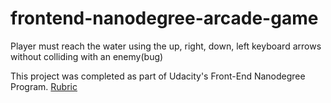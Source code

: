 frontend-nanodegree-arcade-game
===============================
Player must reach the water using the up, right, down, left keyboard arrows without colliding with an enemy(bug)

This project was completed as part of Udacity's Front-End Nanodegree Program. [Rubric](https://review.udacity.com/#!/projects/2696458597/rubric)
